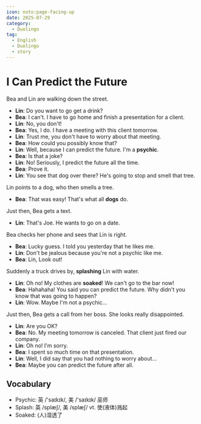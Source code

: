 ```yaml
---
icon: noto:page-facing-up
date: 2025-07-29
category:
  - Duolingo
tag:
  - English
  - Duolingo
  - story
---
```


# I Can Predict the Future

Bea and Lin are walking down the street.

- **Lin**: Do you want to go get a drink?
- **Bea**: I can't. I have to go home and finish a presentation for a client.
- **Lin**: No, you don't!
- **Bea**: Yes, I do. I have a meeting with this client tomorrow.
- **Lin**: Trust me, you don't have to worry about that meeting.
- **Bea**: How could you possibly know that?
- **Lin**: Well, because I can predict the future. I'm a **psychic**.
- **Bea**: Is that a joke?
- **Lin**: No! Seriously, I predict the future all the time.
- **Bea**: Prove it.
- **Lin**: You see that dog over there? He's going to stop and smell that tree.

Lin points to a dog, who then smells a tree.

- **Bea**: That was easy! That's what all **dogs** do.

Just then, Bea gets a text.

- **Lin**: That's Joe. He wants to go on a date.

Bea checks her phone and sees that Lin is right.

- **Bea**: Lucky guess. I told you yesterday that he likes me.
- **Lin**: Don't be jealous because you're not a psychic like me.
- **Bea**: Lin, Look out!

Suddenly a truck drives by, **splashing** Lin with water.

- **Lin**: Oh no! My clothes are **soaked**! We can't go to the bar now!
- **Bea**: Hahahaha! You said you can predict the future. Why didn't you know that was going to happen?
- **Lin**: Wow. Maybe I'm not a psychic...

Just then, Bea gets a call from her boss. She looks really disappointed.

- **Lin**: Are you OK?
- **Bea**: No. My meeting tomorrow is canceled. That client just fired our company.
- **Lin**: Oh no! I'm sorry.
- **Bea**: I spent so much time on that presentation.
- **Lin**: Well, I did say that you had nothing to worry about...
- **Bea**: Maybe you can predict the future after all.

## Vocabulary

- Psychic: 英 /'saɪkɪk/, 美 /'saɪkɪk/ 巫师
- Splash: 英 /splæʃ/, 美 /splæʃ/ vt. 使(液体)溅起
- Soaked: (人)湿透了
